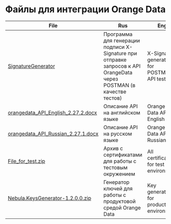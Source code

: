 # Файлы для интеграции Orange Data





| File | Rus  | Eng  |
| ---- | ---- | ---- |
|  [SignatureGenerator](./SignatureGenerator)    |  Программа для генерации подписи  X-Signature при отправке запросов к API OrangeData через POSTMAN (в качестве тестов)    |  X-Signature generator for POSTMAN API tests   |
|  [orangedata_API_English_2.27.2.docx](./orangedata_API_English_2.27.2.docx)    |  Описание API на английском языке  |    Orange Data API English   |
|  [orangedata_API_Russian_2.27.1.docx](./orangedata_API_Russian_2.27.1.docx)    |  Описание API на русском языке   |    Orange Data API Russian   |
|  [File_for_test.zip](./File_for_test.zip)    |  Архив с сертификатами для работы с тестовым окружением   | All certificates for test environment |
|  [Nebula.KeysGenerator-1.2.0.0.zip](./Nebula.KeysGenerator-1.2.0.0.zip)    |   Генератор ключей для работы с продуктовой средой Orange Data   | Key generator for production environment |


